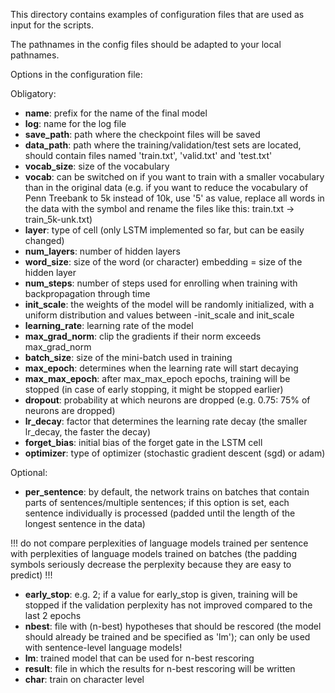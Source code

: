 This directory contains examples of configuration files that are used as input for the scripts.

The pathnames in the config files should be adapted to your local pathnames.

Options in the configuration file:

Obligatory:
* **name**: prefix for the name of the final model
* **log**: name for the log file
* **save_path**: path where the checkpoint files will be saved
* **data_path**: path where the training/validation/test sets are located, should contain files named 'train.txt', 'valid.txt' and 'test.txt'
* **vocab_size**: size of the vocabulary
* **vocab**: can be switched on if you want to train with a smaller vocabulary than in the original data (e.g. if you want to reduce the vocabulary of Penn Treebank to 5k instead of 10k, use '5' as value, replace all words in the data with the <UNK> symbol and rename the files like this: train.txt -> train_5k-unk.txt)
* **layer**: type of cell (only LSTM implemented so far, but can be easily changed)
* **num_layers**: number of hidden layers
* **word_size**: size of the word (or character) embedding = size of the hidden layer
* **num_steps**: number of steps used for enrolling when training with backpropagation through time
* **init_scale**: the weights of the model will be randomly initialized, with a uniform distribution and values between -init_scale and init_scale
* **learning_rate**: learning rate of the model
* **max_grad_norm**: clip the gradients if their norm exceeds max_grad_norm
* **batch_size**: size of the mini-batch used in training
* **max_epoch**: determines when the learning rate will start decaying
* **max_max_epoch**: after max_max_epoch epochs, training will be stopped (in case of early stopping, it might be stopped earlier)
* **dropout**: probability at which neurons are dropped (e.g. 0.75: 75% of neurons are dropped)
* **lr_decay**: factor that determines the learning rate decay (the smaller lr_decay, the faster the decay)
* **forget_bias**: initial bias of the forget gate in the LSTM cell
* **optimizer**: type of optimizer (stochastic gradient descent (sgd) or adam)

Optional:
* **per_sentence**: by default, the network trains on batches that contain parts of sentences/multiple sentences; if this option is set, each sentence individually is processed (padded until the length of the longest sentence in the data)

 !!! do not compare perplexities of language models trained per sentence with perplexities of language models trained on batches (the padding symbols seriously decrease the perplexity because they are easy to predict) !!!
* **early_stop**: e.g. 2; if a value for early_stop is given, training will be stopped if the validation perplexity has not improved compared to the last 2 epochs
* **nbest**: file with (n-best) hypotheses that should be rescored (the model should already be trained and be specified as 'lm'); can only be used with sentence-level language models!
* **lm**: trained model that can be used for n-best rescoring
* **result**: file in which the results for n-best rescoring will be written
* **char**: train on character level


